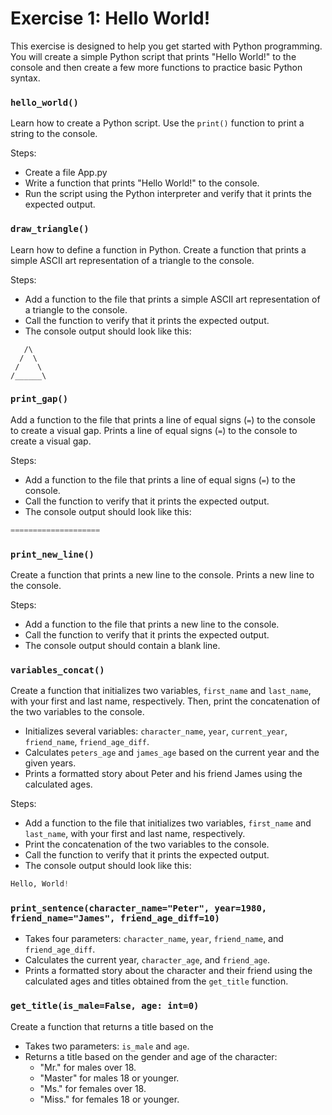 # Exercise 1: Hello World!
This exercise is designed to help you get started with Python programming. You will create a simple Python script that prints "Hello World!" to the console and then create a few more functions to practice basic Python syntax.

### `hello_world()`
Learn how to create a Python script. Use the `print()` function to print a string to the console.

Steps:
- Create a file App.py  
- Write a function that prints "Hello World!" to the console.
- Run the script using the Python interpreter and verify that it prints the expected output.

### `draw_triangle()`
Learn how to define a function in Python. Create a function that prints a simple ASCII art representation of a triangle to the console.

Steps:
- Add a function to the file that prints a simple ASCII art representation of a triangle to the console.
- Call the function to verify that it prints the expected output.
- The console output should look like this:
```
   /\
  /  \
 /    \
/______\
```


### `print_gap()`
Add a function to the file that prints a line of equal signs (`=`) to the console to create a visual gap.
Prints a line of equal signs (`=`) to the console to create a visual gap.

Steps:
- Add a function to the file that prints a line of equal signs (`=`) to the console.
- Call the function to verify that it prints the expected output.
- The console output should look like this:

```python
====================
```
### `print_new_line()`
Create a function that prints a new line to the console.
Prints a new line to the console.

Steps:
- Add a function to the file that prints a new line to the console.
- Call the function to verify that it prints the expected output.
- The console output should contain a blank line.


### `variables_concat()`
Create a function that initializes two variables, `first_name` and `last_name`, with your first and last name, respectively. Then, print the concatenation of the two variables to the console.
- Initializes several variables: `character_name`, `year`, `current_year`, `friend_name`, `friend_age_diff`.
- Calculates `peters_age` and `james_age` based on the current year and the given years.
- Prints a formatted story about Peter and his friend James using the calculated ages.

Steps:
- Add a function to the file that initializes two variables, `first_name` and `last_name`, with your first and last name, respectively.
- Print the concatenation of the two variables to the console.
- Call the function to verify that it prints the expected output.
- The console output should look like this:
```python
Hello, World!
```


### `print_sentence(character_name="Peter", year=1980, friend_name="James", friend_age_diff=10)`
- Takes four parameters: `character_name`, `year`, `friend_name`, and `friend_age_diff`.
- Calculates the current year, `character_age`, and `friend_age`.
- Prints a formatted story about the character and their friend using the calculated ages and titles obtained from the `get_title` function.

### `get_title(is_male=False, age: int=0)`
Create a function that returns a title based on the
- Takes two parameters: `is_male` and `age`.
- Returns a title based on the gender and age of the character:
  - "Mr." for males over 18.
  - "Master" for males 18 or younger.
  - "Ms." for females over 18.
  - "Miss." for females 18 or younger.